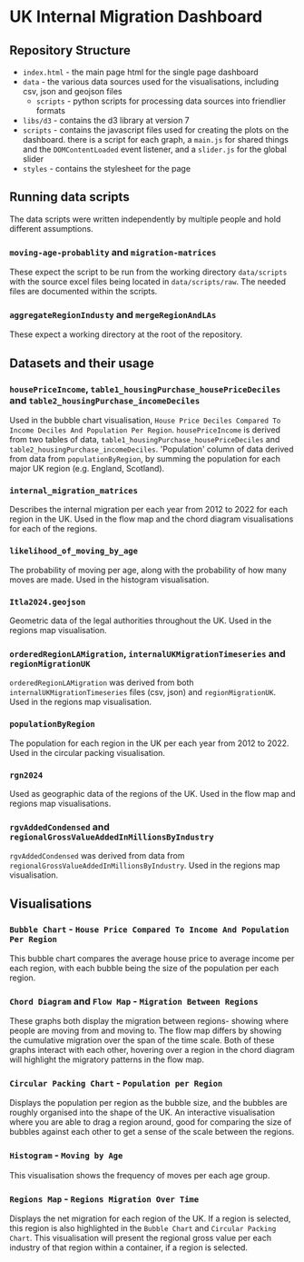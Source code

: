 # UK Internal Migration Dashboard

## Repository Structure

- `index.html` - the main page html for the single page dashboard
- `data` - the various data sources used for the visualisations, including
  csv, json and geojson files
  - `scripts` - python scripts for processing data sources into friendlier formats
- `libs/d3` - contains the d3 library at version 7
- `scripts` - contains the javascript files used for creating the plots on the dashboard. there is a script for each graph, a `main.js` for shared things and the `DOMContentLoaded` event listener, and a `slider.js` for the global slider
- `styles` - contains the stylesheet for the page

## Running data scripts

The data scripts were written independently by multiple people and hold different assumptions.

### `moving-age-probablity` and `migration-matrices`

These expect the script to be run from the working directory `data/scripts` with the source excel files being located in `data/scripts/raw`. The needed files are documented within the scripts.

### `aggregateRegionIndusty` and `mergeRegionAndLAs`

These expect a working directory at the root of the repository.

## Datasets and their usage

### `housePriceIncome`, `table1_housingPurchase_housePriceDeciles` and `table2_housingPurchase_incomeDeciles`

Used in the bubble chart visualisation, `House Price Deciles Compared To Income Deciles And Population Per Region`.
`housePriceIncome` is derived from two tables of data, `table1_housingPurchase_housePriceDeciles` and `table2_housingPurchase_incomeDeciles`.
'Population' column of data derived from data from `populationByRegion`, by summing the population for each major UK region (e.g. England, Scotland).

### `internal_migration_matrices`

Describes the internal migration per each year from 2012 to 2022 for each region in the UK.
Used in the flow map and the chord diagram visualisations for each of the regions.

### `likelihood_of_moving_by_age`

The probability of moving per age, along with the probability of how many moves are made. 
Used in the histogram visualisation.

### `Itla2024.geojson`

Geometric data of the legal authorities throughout the UK.
Used in the regions map visualisation.

### `orderedRegionLAMigration`, `internalUKMigrationTimeseries` and `regionMigrationUK`

`orderedRegionLAMigration` was derived from both `internalUKMigrationTimeseries` files (csv, json) and `regionMigrationUK`. 
Used in the regions map visualisation.

### `populationByRegion`

The population for each region in the UK per each year from 2012 to 2022.
Used in the circular packing visualisation.

### `rgn2024`

Used as geographic data of the regions of the UK.
Used in the flow map and regions map visualisations.

### `rgvAddedCondensed` and `regionalGrossValueAddedInMillionsByIndustry`

`rgvAddedCondensed` was derived from data from `regionalGrossValueAddedInMillionsByIndustry`.
Used in the regions map visualisation.

## Visualisations

### `Bubble Chart` - `House Price Compared To Income And Population Per Region`

This bubble chart compares the average house price to average income per each region, with each bubble being the size of the population per each region.

### `Chord Diagram` and `Flow Map` - `Migration Between Regions`

These graphs both display the migration between regions- showing where people are moving from and moving to.
The flow map differs by showing the cumulative migration over the span of the time scale.
Both of these graphs interact with each other, hovering over a region in the chord diagram will highlight the migratory patterns in the flow map.

### `Circular Packing Chart` - `Population per Region`

Displays the population per region as the bubble size, and the bubbles are roughly organised into the shape of the UK.
An interactive visualisation where you are able to drag a region around, good for comparing the size of bubbles against each other to get a sense of the scale between the regions.

### `Histogram` - `Moving by Age`

This visualisation shows the frequency of moves per each age group.

### `Regions Map` - `Regions Migration Over Time`

Displays the net migration for each region of the UK. If a region is selected, this region is also highlighted in the `Bubble Chart` and `Circular Packing Chart`. This visualisation will present the regional gross value per each industry of that region within a container, if a region is selected.
